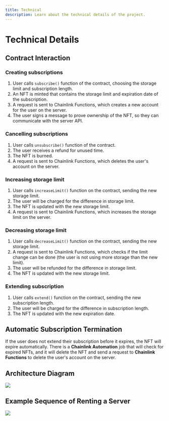 ```yaml
---
title: Technical
description: Learn about the technical details of the project.
---
```


# Technical Details

## Contract Interaction

### Creating subscriptions

1. User calls `subscribe()` function of the contract, choosing the storage limit and subscription length.
2. An NFT is minted that contains the storage limit and expiration date of the subscription.
3. A request is sent to Chainlink Functions, which creates a new account for the user on the server.
4. The user signs a message to prove ownership of the NFT, so they can communicate with the server API.

### Cancelling subscriptions

1. User calls `unsubscribe()` function of the contract.
2. The user receives a refund for unused time.
3. The NFT is burned.
4. A request is sent to Chainlink Functions, which deletes the user's account on the server.

### Increasing storage limit

1. User calls `increaseLimit()` function on the contract, sending the new storage limit.
2. The user will be charged for the difference in storage limit.
3. The NFT is updated with the new storage limit.
4. A request is sent to Chainlink Functions, which increases the storage limit on the server.

### Decreasing storage limit

1. User calls `decreaseLimit()` function on the contract, sending the new storage limit.
2. A request is sent to Chainlink Functions, which checks if the limit change can be done (the user is not using more storage than the new limit).
3. The user will be refunded for the difference in storage limit.
4. The NFT is updated with the new storage limit.

### Extending subscription

1. User calls `extend()` function on the contract, sending the new subscription length.
2. The user will be charged for the difference in subscription length.
3. The NFT is updated with the new expiration date.

## Automatic Subscription Termination

If the user does not extend their subscription before it expires, the NFT will expire automatically. There is a **Chainlink Automation** job that will check for expired NFTs, and it will delete the NFT and send a request to **Chainlink Functions** to delete the user's account on the server.

## Architecture Diagram

<img src="/img/arch.png"/>

## Example Sequence of Renting a Server

<img src="/img/seq.png"/>
